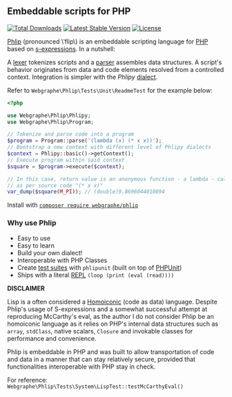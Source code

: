 ## Embeddable scripts for PHP

<a href="https://packagist.org/packages/webgraphe/phlip"><img src="https://img.shields.io/packagist/dt/webgraphe/phlip" alt="Total Downloads"></a>
<a href="https://packagist.org/packages/webgraphe/phlip"><img src="https://img.shields.io/packagist/v/webgraphe/phlip" alt="Latest Stable Version"></a>
<a href="https://packagist.org/packages/webgraphe/phlip"><img src="https://img.shields.io/packagist/l/webgraphe/phlip" alt="License"></a>

[Phlip](https://github.com/webgraphe/phlip) (pronounced \\ˈflip\\) is an embeddable scripting language for
[PHP](https://www.php.net) based on [s-expressions](https://en.wikipedia.org/wiki/S-expression). In a nutshell:

A [lexer](https://en.wikipedia.org/wiki/Lexical_analysis) tokenizes scripts and a
[parser](https://en.wikipedia.org/wiki/Parsing#Computer_languages) assembles data structures. A script's behavior
originates from data and code elements resolved from a controlled context. Integration is simpler with the _Phlipy_
[dialect](https://en.wikipedia.org/wiki/Programming_language#Dialects,_flavors_and_implementations).

Refer to `Webgraphe\Phlip\Tests\Unit\ReadmeTest` for the example below:
```php
<?php

use Webgraphe\Phlip\Phlipy;
use Webgraphe\Phlip\Program;

// Tokenize and parse code into a program
$program = Program::parse('(lambda (x) (* x x))');
// Bootstrap a new context with different level of Phlipy dialects
$context = Phlipy::basic()->getContext();
// Execute program within said context
$square = $program->execute($context);

// In this case, return value is an anonymous function - a lambda - calculating the square of a number
// as per source code "(* x x)"
var_dump($square(M_PI)); // (double)9.8696044010894
```

Install with [`composer require webgraphe/phlip`](https://packagist.org/packages/webgraphe/phlip)

### Why use Phlip
* Easy to use
* Easy to learn
* Build your own dialect!
* Interoperable with PHP Classes
* Create [test suites](https://en.wikipedia.org/wiki/Unit_testing) with `phlipunit` (built on top of [PHPUnit](https://phpunit.de))
* Ships with a literal [REPL](https://en.wikipedia.org/wiki/Read%E2%80%93eval%E2%80%93print_loop) `(loop (print (eval (read))))`

**DISCLAIMER**

Lisp is a often considered a [Homoiconic](https://en.wikipedia.org/wiki/Homoiconicity) (code as data) language.
Despite Phlip's usage of S-expressions and a somewhat successful attempt at reproducing McCarthy's eval, as the author
I do not consider Phlip be an homoiconic language as it relies on PHP's internal data structures such as `array`,
`stdClass`, native scalars, `Closure` and invokable classes for performance and convenience. 

Phlip is embeddable in PHP and was built to allow transportation of code and data in a manner that can stay
relatively secure, provided that functionalities interoperable with PHP stay in check.

For reference: `Webgraphe\Phlip\Tests\System\LispTest::testMcCarthyEval()`
